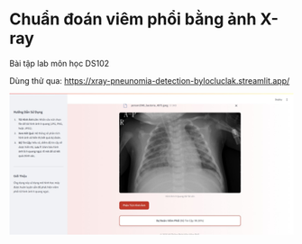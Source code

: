 # Chuẩn đoán viêm phổi bằng ảnh X-ray 
Bài tập lab môn học DS102

Dùng thử qua: https://xray-pneunomia-detection-bylocluclak.streamlit.app/

![Mô tả](img.jpeg)